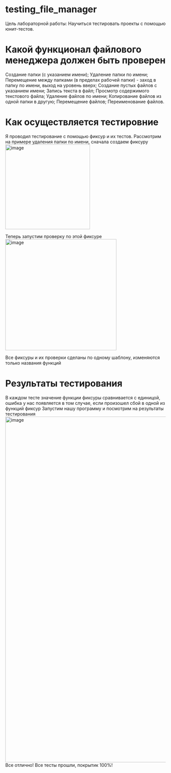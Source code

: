 # testing_file_manager

Цель лабораторной работы: Научиться тестировать проекты с помощью юнит-тестов.

# Какой функционал файлового менеджера должен быть проверен

Создание папки (с указанием имени);
Удаление папки по имени;
Перемещение между папками (в пределах рабочей папки) - заход в папку по имени, выход на уровень вверх;
Создание пустых файлов с указанием имени;
Запись текста в файл;
Просмотр содержимого текстового файла;
Удаление файлов по имени;
Копирование файлов из одной папки в другую;
Перемещение файлов;
Переименование файлов.

# Как осуществляется тестировние

Я проводил тестирование с помощью фиксур и их тестов.
Рассмотрим на примере удаления папки по имени, сначала создаем фиксуру
<img width="266" alt="image" src="https://user-images.githubusercontent.com/90000544/147546137-01b980fc-ddf4-464d-9d58-a4f64573cb62.png">

Теперь запустим проверку по этой фиксуре
<img width="349" alt="image" src="https://user-images.githubusercontent.com/90000544/147546573-3dc5a5c7-5698-4947-94fb-64bae7b461a9.png">

Все фиксуры и их проверки сделаны по одному шаблону, изменяются только названия функций

# Результаты тестирования

В каждом тесте значение функции фиксуры сравнивается с единицой, ошибка у нас появляется в том случае, если произошел сбой в одной из функций фиксур
Запустим нашу программу и посмотрим на результаты тестирования
<img width="1085" alt="image" src="https://user-images.githubusercontent.com/90000544/147546884-92ca909e-d841-4f18-ad7c-aa5138e4a902.png">
Все отлично! Все тесты прошли, покрытик 100%!
